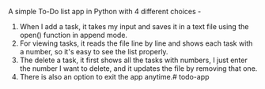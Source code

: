 A simple To-Do list app in Python with 4 different choices -
1. When I add a task, it takes my input and saves it in a text file using the open() function in append mode.
2. For viewing tasks, it reads the file line by line and shows each task with a number, so it's easy to see the list properly.
3. The delete a task, it first shows all the tasks with numbers, I just enter the number I want to delete, and it updates the file by removing that one.
4. There is also an option to exit the app anytime.# todo-app
